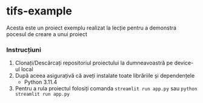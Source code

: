 # tifs-example
Acesta este un proiect exemplu realizat la lecție pentru a demonstra pocesul de creare a unui proiect

### Instrucțiuni
1. Clonați/Descărcați repositoriul proiectului la dumneavoastră pe device-ul local
2. După aceea asigurațivă că aveți instalate toate librăriile și dependențele
    - Python 3.11.4
4. Pentru a rula proiectul folosiți comanda `streamlit run app.py` sau `python streamlit run app.py`
